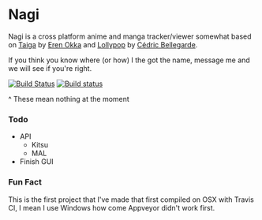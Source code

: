 # Nagi

Nagi is a cross platform anime and manga tracker/viewer somewhat based on [Taiga](https://github.com/erengy/taiga) by [Eren Okka](https://github.com/erengy) and [Lollypop](https://github.com/gnumdk/lollypop) by [Cédric Bellegarde](https://github.com/gnumdk).

If you think you know where (or how) I the got the name, message me and we will see if you're right.

[![Build Status](https://travis-ci.org/Txuritan/nagi.svg?branch=master)](https://travis-ci.org/Txuritan/nagi)
[![Build status](https://ci.appveyor.com/api/projects/status/tpoi44lehy3deig0?svg=true)](https://ci.appveyor.com/project/Txuritan/nagi)

^ These mean nothing at the moment

### Todo
  * API
    * Kitsu
    * MAL
  * Finish GUI

### Fun Fact
This is the first project that I've made that first compiled on OSX with Travis CI, I mean I use Windows how come Appveyor didn't work first.